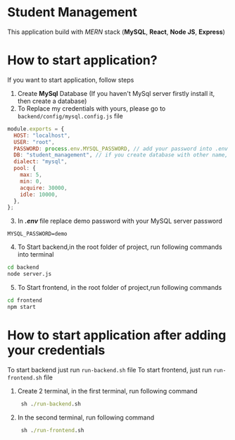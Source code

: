# Student Management
This application build with *MERN* stack (**MySQL**, **React**, **Node JS**, **Express**)

# How to start application?
If you want to start application, follow steps
1. Create **MySql** Database (If you haven't MySql server firstly install it, then create a database)
2. To Replace my credentials with yours, please go to `backend/config/mysql.config.js` file
```javascript
module.exports = {
  HOST: "localhost",
  USER: "root",
  PASSWORD: process.env.MYSQL_PASSWORD, // add your password into .env file
  DB: "student_management", // if you create database with other name, replace 'student_management' with that
  dialect: "mysql",
  pool: {
    max: 5,
    min: 0,
    acquire: 30000,
    idle: 10000,
  },
};

```
3. In ***.env*** file replace demo password with your MySQL server password
```
MYSQL_PASSWORD=demo
```
4. To Start backend,in the root folder of project, run following commands into terminal
```cmd
cd backend
node server.js
```
5. To Start frontend, in the root folder of project,run following commands
```cmd
cd frontend
npm start
```


# How to start application after adding your credentials
To start backend just run `run-backend.sh` file
To start frontend, just run `run-frontend.sh` file

1. Create 2 terminal, in the first terminal, run following command
   ```cmd
    sh ./run-backend.sh
   ```
2. In the second terminal, run following command
   ```cmd
    sh ./run-frontend.sh
   ```


